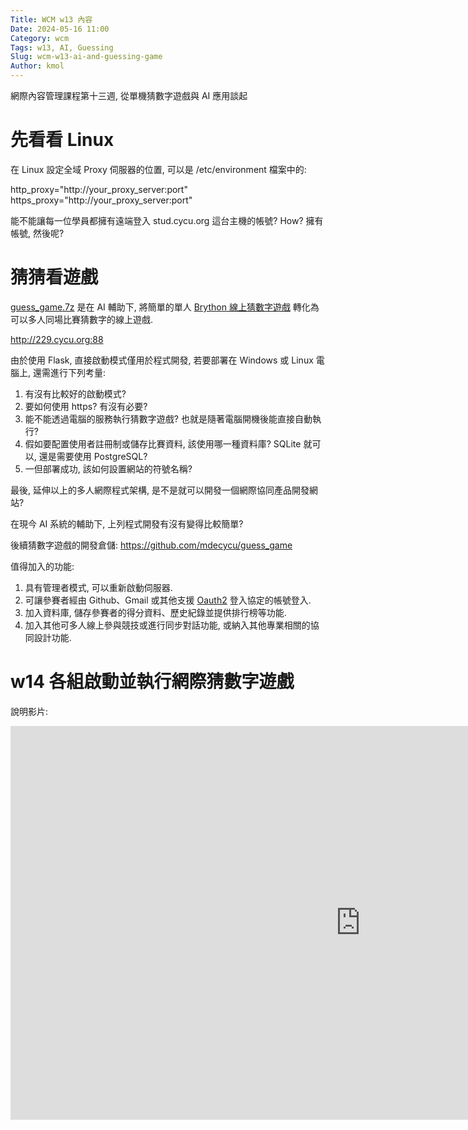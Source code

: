 ```yaml
---
Title: WCM w13 內容
Date: 2024-05-16 11:00
Category: wcm
Tags: w13, AI, Guessing
Slug: wcm-w13-ai-and-guessing-game
Author: kmol
---
```


網際內容管理課程第十三週, 從單機猜數字遊戲與 AI 應用談起

<!-- PELICAN_END_SUMMARY -->

# 先看看 Linux 

在 Linux 設定全域 Proxy 伺服器的位置, 可以是 /etc/environment 檔案中的:

http_proxy="http://your_proxy_server:port"
https_proxy="http://your_proxy_server:port"

能不能讓每一位學員都擁有遠端登入 stud.cycu.org 這台主機的帳號? How? 擁有帳號, 然後呢?

# 猜猜看遊戲

<a href="./../downloads/guess_game.7z">guess_game.7z</a> 是在 AI 輔助下, 將簡單的單人 [Brython 線上猜數字遊戲](https://mde.tw/wcm2024/content/Brython.html?src=https://gist.githubusercontent.com/mdecycu/aaced903b90465ed1718edb68e3d10a6/raw/cfce17938843e1f9a9be75d0cf2c2dee7c702291/guess_game.py) 轉化為可以多人同場比賽猜數字的線上遊戲.

<http://229.cycu.org:88>

由於使用 Flask, 直接啟動模式僅用於程式開發, 若要部署在 Windows 或 Linux 電腦上, 還需進行下列考量:

1. 有沒有比較好的啟動模式?
2. 要如何使用 https? 有沒有必要?
3. 能不能透過電腦的服務執行猜數字遊戲? 也就是隨著電腦開機後能直接自動執行?
4. 假如要配置使用者註冊制或儲存比賽資料, 該使用哪一種資料庫? SQLite 就可以, 還是需要使用 PostgreSQL?
5. 一但部署成功, 該如何設置網站的符號名稱?

最後, 延伸以上的多人網際程式架構, 是不是就可以開發一個網際協同產品開發網站?

在現今 AI 系統的輔助下, 上列程式開發有沒有變得比較簡單?

後續猜數字遊戲的開發倉儲: <https://github.com/mdecycu/guess_game>

值得加入的功能:

1. 具有管理者模式, 可以重新啟動伺服器.
2. 可讓參賽者經由 Github、Gmail 或其他支援 [Oauth2](https://developers.google.com/identity/protocols/oauth2) 登入協定的帳號登入.
3. 加入資料庫, 儲存參賽者的得分資料、歷史紀錄並提供排行榜等功能.
4. 加入其他可多人線上參與競技或進行同步對話功能, 或納入其他專業相關的協同設計功能.

# w14 各組啟動並執行網際猜數字遊戲

說明影片:

<iframe width="1120" height="630" src="https://www.youtube.com/embed/nVAZJh5PzEM?si=tyhjvi1bqb4rT_dr" title="YouTube video player" frameborder="0" allow="accelerometer; autoplay; clipboard-write; encrypted-media; gyroscope; picture-in-picture; web-share" referrerpolicy="strict-origin-when-cross-origin" allowfullscreen></iframe>
